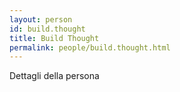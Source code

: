 ```yaml
---
layout: person
id: build.thought
title: Build Thought
permalink: people/build.thought.html
---
```


Dettagli della persona